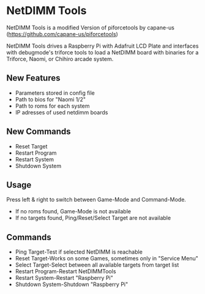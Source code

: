 NetDIMM Tools
=============

NetDIMM Tools is a modified Version of piforcetools by capane-us (https://github.com/capane-us/piforcetools)

NetDIMM Tools drives a Raspberry Pi with Adafruit LCD Plate and interfaces with debugmode's triforce tools to load a NetDIMM board with binaries for a Triforce, Naomi, or Chihiro arcade system.

## New Features
- Parameters stored in config file
- Path to bios for "Naomi 1/2"
- Path to roms for each system
- IP adresses of used netdimm boards

## New Commands
- Reset Target
- Restart Program
- Restart System
- Shutdown System

## Usage
Press left & right to switch between Game-Mode and Command-Mode.
- If no roms found, Game-Mode is not available
- If no targets found, Ping/Reset/Select Target are not available

## Commands
- Ping Target-Test if selected NetDIMM is reachable
- Reset Target-Works on some Games, sometimes only in "Service Menu"
- Select Target-Select between all available targets from target list
- Restart Program-Restart NetDIMMTools
- Restart System-Restart "Raspberry Pi"
- Shutdown System-Shutdown "Raspberry Pi"



